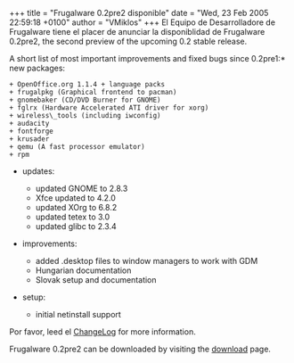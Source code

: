 +++
title = "Frugalware 0.2pre2 disponible"
date = "Wed, 23 Feb 2005 22:59:18 +0100"
author = "VMiklos"
+++
El Equipo de Desarrolladore de Frugalware tiene el placer de anunciar la disponiblidad de Frugalware 0.2pre2, the second preview of the upcoming 0.2 stable release.  

 A short list of most important improvements and fixed bugs since 0.2pre1:* new packages:  

	+ OpenOffice.org 1.1.4 + language packs
	+ frugalpkg (Graphical frontend to pacman)
	+ gnomebaker (CD/DVD Burner for GNOME)
	+ fglrx (Hardware Accelerated ATI driver for xorg)
	+ wireless\_tools (including iwconfig)
	+ audacity
	+ fontforge
	+ krusader
	+ qemu (A fast processor emulator)
	+ rpm
* updates:  

	+ updated GNOME to 2.8.3
	+ Xfce updated to 4.2.0
	+ updated XOrg to 6.8.2
	+ updated tetex to 3.0
	+ updated glibc to 2.3.4
* improvements:  

	+ added .desktop files to window managers to work with GDM
	+ Hungarian documentation
	+ Slovak setup and documentation
* setup:  

	+ initial netinstall support

  

 Por favor, leed el [ChangeLog](changelog.php) for more information.  

 Frugalware 0.2pre2 can be downloaded by visiting the [download](download.php) page.  
